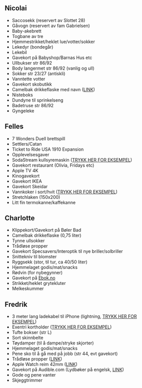 
## Nicolai
- Saccosekk (reservert av Slottet 28)
- Gåvogn (reservert av fam Gabrielsen)
- Baby-akebrett
- Togbane av tre
- Hjemmestrikket/heklet lue/votter/sokker
- Lekedyr (bondegår)
- Lekebil
- Gavekort på Babyshop/Barnas Hus etc
- Ullbukser str 86/92
- Body langermet str 86/92 (vanlig og ull)
- Sokker str 23/27 (antiskli)
- Vanntette votter
- Gavekort skobutikk
- Camelbak drikkeflaske med navn ([LINK](https://www.barerips.no/categories/camelbak-barn-04))
- Nisteboks
- Dundyne til sprinkelseng
- Badetruse str 86/92
- Gyngeleke

## Felles
- 7 Wonders Duell brettspill 
- Settlers/Catan
- Ticket to Ride USA 1910 Expansion
- Opplevelsesgaver
- SodaStream kullsyremaskin ([TRYKK HER FOR EKSEMPEL](https://www.clasohlson.com/no/44-2272))
- Gavekort restaurant (Olivia, Fridays etc)
- Apple TV 4K
- Kinogavekort
- Gavekort IKEA
- Gavekort Skeidar
- Vannkoker i sort/hvit ([TRYKK HER FOR EKSEMPEL](https://www.clasohlson.com/no/Coline-vannkoker-1,2-liter/44-1296-1))
- Stretchlaken (150x200)
- Litt fin termokanne/kaffekanne

## Charlotte
- Klippekort/Gavekort på Bøler Bad
- Camelbak drikkeflaske (0,75 liter)
- Tynne ullsokker
- Trådløse propper
- Gavekort Specsavers/Interoptik til nye briller/solbriller
- Snittekniv til blomster
- Ryggsekk (stor, til tur, ca 40/50 liter)
- Hjemmelaget godis/mat/snacks
- Rødvin (for nybegynner)
- Gavekort på [Ebok.no](https://ebok.no/gavekort/)
- Strikket/heklet grytekluter
- Melkeskummer

## Fredrik
- 3 meter lang ladekabel til iPhone (lightning, [TRYKK HER FOR EKSEMPEL](https://www.clasohlson.com/no/Exibel%20lang%20synkkabel%20for%20iPhone/iPad/iPod/Pr385860001))
- Exentri kortholder ([TRYKK HER FOR EKSEMPEL](https://www.miinto.no/p-577981-exentri-kortholder-sort))
- Tufte bokser (str L)
- Sort skinnbelte
- Tøydamper (til å dampe/stryke skjorter)
- Hjemmelaget godis/mat/snacks
- Pene sko til å gå med på jobb (str 44, evt gavekort)
- Trådløse propper ([LINK](https://prisguiden.no/produkt/jaybird-sport-x3-283720))
- Apple Watch reim 42mm ([LINK](https://www.apple.com/no/shop/product/MLJJ2ZM/A/38-mm-stellarsvart-milanese-loop))
- Gavekort på Audible.com (Lydbøker på engelsk, [LINK](https://www.audible.com/mt/giftmembership))
- Gode og pene vanter
- Skjeggtrimmer
